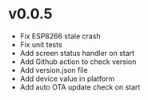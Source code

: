 # v0.0.5
- Fix ESP8266 stale crash
- Fix unit tests
- Add screen status handler on start
- Add Github action to check version
- Add version.json file
- Add device value in platform
- Add auto OTA update check on start